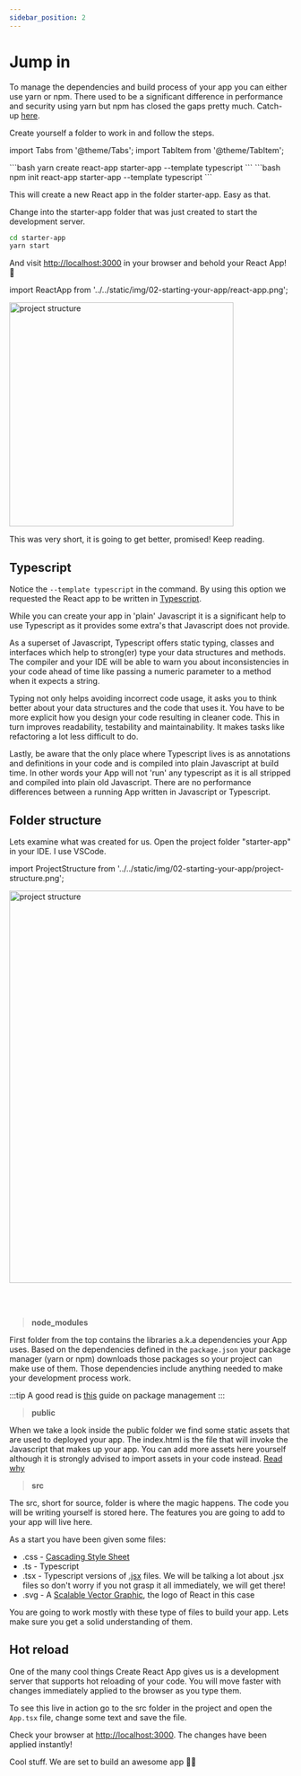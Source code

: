 ```yaml
---
sidebar_position: 2
---
```


# Jump in

To manage the dependencies and build process of your app you can either use yarn
or npm. There used to be a significant difference in performance and security
using yarn but npm has closed the gaps pretty much. Catch-up [here](https://www.sitepoint.com/yarn-vs-npm/).

Create yourself a folder to work in and follow the steps.

import Tabs from '@theme/Tabs';
import TabItem from '@theme/TabItem';

<Tabs>
  <TabItem value="yarn" label="Yarn" default>
    ```bash
      yarn create react-app starter-app --template typescript
    ```
  </TabItem>
  <TabItem value="npm" label="npm">
    ```bash
      npm init react-app starter-app --template typescript
    ```
  </TabItem>
</Tabs>

This will create a new React app in the folder starter-app. Easy as that.

Change into the starter-app folder that was just created to start the
development server.

```bash
cd starter-app 
yarn start
```

And visit [http://localhost:3000](http://localhost:3000) in your browser and behold
your React App! 🚀

import ReactApp from '../../static/img/02-starting-your-app/react-app.png';

<img
 src={ReactApp}
 alt="project structure"
 width="400"/>

This was very short, it is going to get better, promised! Keep reading.

## Typescript

Notice the ```--template typescript``` in the command. By using this option we
requested the React app to be written in [Typescript](https://www.typescriptlang.org/).

While you can create your app in 'plain' Javascript it is a significant help to
use Typescript as it provides some extra's that Javascript does not provide.

As a superset of Javascript, Typescript offers static typing, classes and
interfaces which help to strong(er) type your data structures and methods.
The compiler and your IDE will be able to warn you about inconsistencies in your
code ahead of time like passing a numeric parameter to a method when it
expects a string.

Typing not only helps avoiding incorrect code usage, it asks you to
think better about your data structures and the code that uses it. You have to be
more explicit how you design your code resulting in cleaner code.
This in turn improves readability, testability and maintainability. It makes tasks
like refactoring a lot less difficult to do.

Lastly, be aware that the only place where Typescript lives is as annotations and
definitions in your code and is compiled into plain Javascript at build time.
In other words your App will not 'run' any typescript as it is all stripped and
compiled into plain old Javascript. There are no performance differences between
a running App written in Javascript or Typescript.

## Folder structure

Lets examine what was created for us. Open the project folder "starter-app" in
your IDE. I use VSCode.

import ProjectStructure from '../../static/img/02-starting-your-app/project-structure.png';

<img
 src={ProjectStructure}
 alt="project structure"
 width="700"/>

<br/><br/>

> **node_modules**

First folder from the top contains the libraries a.k.a dependencies your App uses.
Based on the dependencies defined in the ```package.json``` your package manager
(yarn or npm) downloads those packages so your project can make use of them.
Those dependencies include anything needed to make your development process work.

:::tip
A good read is [this](https://developer.mozilla.org/en-US/docs/Learn/Tools_and_testing/Understanding_client-side_tools/Package_management)
guide on package management
:::

> **public**

When we take a look inside the public folder we find some static assets that are
used to deployed your app. The index.html is the file that will invoke the
Javascript that makes up your app. You can add more assets here yourself although
it is strongly advised to import assets in your code instead.
[Read why](https://create-react-app.dev/docs/using-the-public-folder/)  

> **src**

The src, short for source, folder is where the magic happens. The code you will
be writing yourself is stored here. The features you are going to add to your
app will live here.

As a start you have been given some files:

* .css - [Cascading Style Sheet](https://developer.mozilla.org/en-US/docs/Learn/CSS/First_steps/What_is_CSS)
* .ts - Typescript
* .tsx - Typescript versions of [.jsx](https://react.dev/learn/writing-markup-with-jsx)
  files. We will be talking a lot about .jsx files so don't worry if you not grasp
  it all immediately, we will get there!
* .svg - A [Scalable Vector Graphic](https://developer.mozilla.org/en-US/docs/Web/SVG),
  the logo of React in this case

You are going to work mostly with these type of files to build your app. Lets make
sure you get a solid understanding of them.

## Hot reload

One of the many cool things Create React App gives us is a development server that
supports hot reloading of your code. You will move faster with changes immediately
applied to the browser as you type them.

To see this live in action go to the src folder in the project and open
the ```App.tsx``` file, change some text and save the file.

Check your browser at [http://localhost:3000](http://localhost:3000).
The changes have been applied instantly!

Cool stuff. We are set to build an awesome app 💪🏼
